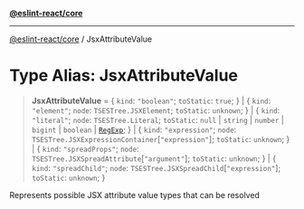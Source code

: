 [**@eslint-react/core**](../README.md)

***

[@eslint-react/core](../README.md) / JsxAttributeValue

# Type Alias: JsxAttributeValue

> **JsxAttributeValue** = \{ `kind`: `"boolean"`; `toStatic`: `true`; \} \| \{ `kind`: `"element"`; `node`: `TSESTree.JSXElement`; `toStatic`: `unknown`; \} \| \{ `kind`: `"literal"`; `node`: `TSESTree.Literal`; `toStatic`: `null` \| `string` \| `number` \| `bigint` \| `boolean` \| [`RegExp`](https://developer.mozilla.org/docs/Web/JavaScript/Reference/Global_Objects/RegExp); \} \| \{ `kind`: `"expression"`; `node`: `TSESTree.JSXExpressionContainer`\[`"expression"`\]; `toStatic`: `unknown`; \} \| \{ `kind`: `"spreadProps"`; `node`: `TSESTree.JSXSpreadAttribute`\[`"argument"`\]; `toStatic`: `unknown`; \} \| \{ `kind`: `"spreadChild"`; `node`: `TSESTree.JSXSpreadChild`\[`"expression"`\]; `toStatic`: `unknown`; \}

Represents possible JSX attribute value types that can be resolved
